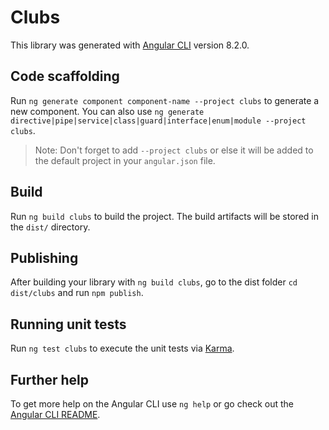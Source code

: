 # Clubs

This library was generated with [Angular CLI](https://github.com/angular/angular-cli) version 8.2.0.

## Code scaffolding

Run `ng generate component component-name --project clubs` to generate a new component. You can also use `ng generate directive|pipe|service|class|guard|interface|enum|module --project clubs`.
> Note: Don't forget to add `--project clubs` or else it will be added to the default project in your `angular.json` file. 

## Build

Run `ng build clubs` to build the project. The build artifacts will be stored in the `dist/` directory.

## Publishing

After building your library with `ng build clubs`, go to the dist folder `cd dist/clubs` and run `npm publish`.

## Running unit tests

Run `ng test clubs` to execute the unit tests via [Karma](https://karma-runner.github.io).

## Further help

To get more help on the Angular CLI use `ng help` or go check out the [Angular CLI README](https://github.com/angular/angular-cli/blob/master/README.md).
